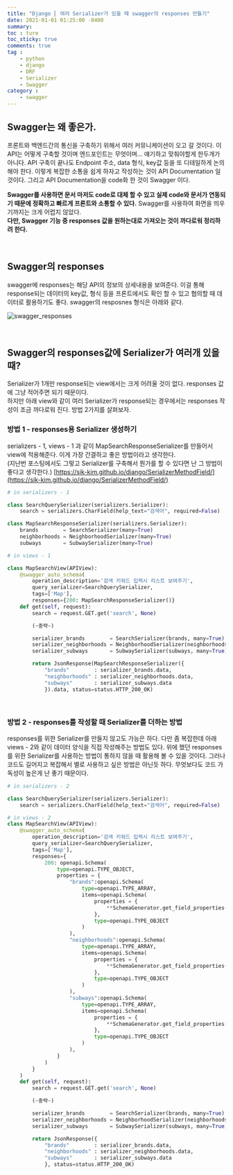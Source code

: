 ```yaml
---
title: "Django ⎜ 여러 Serializer가 있을 때 swagger의 responses 만들기"
date: 2021-01-01 01:25:00 -0400
summary: 
toc : ture
toc_sticky: true
comments: true
tag : 
    - python
    - django
    - DRF
    - Serializer
    - Swagger
category : 
    - swagger
---
```


## Swagger는 왜 좋은가.
프론트와 백엔드간의 통신을 구축하기 위해서 여러 커뮤니케이션이 오고 갈 것이다. 이 API는 어떻게 구축할 것이며 엔드포인트는 무엇이며... 얘기하고 맞춰야할게 한두개가 아니다. API 구축이 끝나도 Endpoint 주소, data 형식, key값 등을 또 디테일하게 논의해야 한다. 
이렇게 복잡한 소통을 쉽게 하자고 작성하는 것이 API Documentation 일 것이다. 그리고 API Documentation을 code화 한 것이 Swagger 이다.  

**Swagger를 사용하면 문서 마저도 code로 대체 할 수 있고 실제 code와 문서가 연동되기 때문에 정확하고 빠르게 프론트와 소통할 수 있다.**
Swagger를 사용하여 화면을 띄우기까지는 크게 어렵지 않았다.  
**다만, Swagger 기능 중 responses 값을 원하는대로 가져오는 것이 까다로워 정리하려 한다.**

<br>

## Swagger의 responses
swagger에 responses는 해당 API의 정보의 상세내용을 보여준다. 이걸 통해 response되는 데이터의 key값, 형식 등을 프론트에서도 확인 할 수 있고 협의할 때 데이터로 활용하기도 좋다. swagger의 resposnes 형식은 아래와 같다.

![swagger_responses](https://i.ibb.co/fDxhN05/image.png)

<br>

## Swagger의 responses값에 Serializer가 여러개 있을 때?
Serializer가 1개만 response되는 view에서는 크게 어려울 것이 없다. responses 값에 그냥 적어주면 되기 때문이다.  
하지만 아래 view와 같이 여러 Serializer가 response되는 경우에서는 responses 작성이 조금 까다로워 진다. 방법 2가지를 살펴보자.


### 방법 1 - responses용 Serializer 생성하기
serializers - 1, views - 1 과 같이 MapSearchResponseSerializer를 만들어서 view에 적용해준다. 이게 가장 간결하고 좋은 방법이라고 생각한다.  
(지난번 포스팅에서도 그렇고 Serializer를 구축해서 뭔가를 할 수 있다면 난 그 방법이 좋다고 생각한다.)
[https://sik-kim.github.io/django/SerializerMethodField/](https://sik-kim.github.io/django/SerializerMethodField/)

```python
# in serializers - 1

class SearchQuerySerializer(serializers.Serializer):
    search = serializers.CharField(help_text="검색어", required=False)

class MapSearchResponseSerializer(serializers.Serializer):
    brands        = SearchSerializer(many=True)
    neighborhoods = NeighborhoodSerializer(many=True)
    subways       = SubwaySerializer(many=True)
```

```python
# in views - 1

class MapSearchView(APIView):
    @swagger_auto_schema(
        operation_description='검색 키워드 입력시 리스트 보여주기',
        query_serializer=SearchQuerySerializer,
        tags=['Map'],
        responses={200: MapSearchResponseSerializer()}
    def get(self, request):
        search = request.GET.get('search', None)

        (~중략~)

        serializer_brands        = SearchSerializer(brands, many=True)
        serializer_neighborhoods = NeighborhoodSerializer(neighborhoods, many=True)
        serializer_subways       = SubwaySerializer(subways, many=True)

        return JsonResponse(MapSearchResponseSerializer({
            "brands"        : serializer_brands.data,
            "neighborhoods" : serializer_neighborhoods.data,
            "subways"       : serializer_subways.data
            }).data, status=status.HTTP_200_OK)
```

<br>

### 방법 2 - responses를 작성할 때 Serializer를 더하는 방법
responses를 위한 Serializer를 만들지 않고도 가능은 하다. 다만 좀 복잡한데 아래 views - 2와 같이 데이터 양식을 직접 작성해주는 방법도 있다. 위에 했던 responses를 위한 Serializer를 사용하는 방법이 통하지 않을 때 활용해 볼 수 있을 것이다. 그러나 코드도 길어지고 복잡해서 별로 사용하고 싶은 방법은 아닌듯 하다. 무엇보다도 코드 가독성이 높은게 난 좋기 때문이다.



```python
# in serializers - 2

class SearchQuerySerializer(serializers.Serializer):
    search = serializers.CharField(help_text="검색어", required=False)
```

```python
# in views - 2
class MapSearchView(APIView):
    @swagger_auto_schema(
        operation_description='검색 키워드 입력시 리스트 보여주기',
        query_serializer=SearchQuerySerializer,
        tags=['Map'],
        responses={
            200: openapi.Schema(
                type=openapi.TYPE_OBJECT,
                properties = {
                    "brands":openapi.Schema(
                        type=openapi.TYPE_ARRAY,
                        items=openapi.Schema(
                            properties = {
                                **SchemaGenerator.get_field_properties(SearchSerializer),
                            },
                            type=openapi.TYPE_OBJECT
                        )
                    ),
                    "neighborhoods":openapi.Schema(
                        type=openapi.TYPE_ARRAY,
                        items=openapi.Schema(
                            properties = {
                                **SchemaGenerator.get_field_properties(NeighborhoodSerializer),
                            },
                            type=openapi.TYPE_OBJECT
                        )
                    ),
                    "subways":openapi.Schema(
                        type=openapi.TYPE_ARRAY,
                        items=openapi.Schema(
                            properties = {
                                **SchemaGenerator.get_field_properties(SubwaySerializer),
                            },
                            type=openapi.TYPE_OBJECT
                        )
                    ),
                }
            )
        }
    )
    def get(self, request):
        search = request.GET.get('search', None)

        (~중략~)

        serializer_brands        = SearchSerializer(brands, many=True)
        serializer_neighborhoods = NeighborhoodSerializer(neighborhoods, many=True)
        serializer_subways       = SubwaySerializer(subways, many=True)

        return JsonResponse({
            "brands"        : serializer_brands.data,
            "neighborhoods" : serializer_neighborhoods.data,
            "subways"       : serializer_subways.data
            }, status=status.HTTP_200_OK)
```